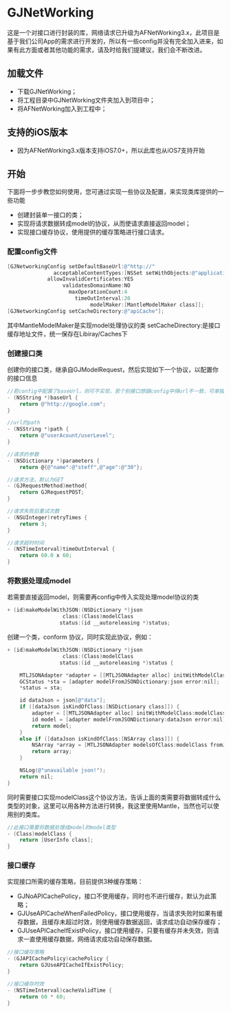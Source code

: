 # GJNetWorking


这是一个对接口进行封装的库，网络请求已升级为AFNetWorking3.x，此项目是基于我们公司App的需求进行开发的，所以有一些config并没有完全加入进来，如果有此方面或者其他功能的需求，请及时给我们提建议，我们会不断改进。

## 加载文件

- 下载GJNetWorking；
- 将工程目录中GJNetWorking文件夹加入到项目中；
- 将AFNetWorking加入到工程中；

## 支持的iOS版本

- 因为AFNetWorking3.x版本支持iOS7.0+，所以此库也从iOS7支持开始

## 开始
下面将一步步教您如何使用，您可通过实现一些协议及配置，来实现类库提供的一些功能
- 创建封装单一接口的类；
- 实现将请求数据转成model的协议，从而使请求直接返回model；
- 实现接口缓存协议，使用提供的缓存策略进行接口请求。

### 配置config文件

```objective-c
[GJNetworkingConfig setDefaultBaseUrl:@"http://"
               acceptableContentTypes:[NSSet setWithObjects:@"application/json", @"text/json", @"text/javascript",@"text/html", nil]
             allowInvalidCertificates:YES
                  validatesDomainName:NO
                    maxOperationCount:4
                      timeOutInterval:20
                           modelMaker:[MantleModelMaker class]];
[GJNetworkingConfig setCacheDirectory:@"apiCache"];
```
其中MantleModelMaker是实现model处理协议的类
setCacheDirectory:是接口缓存地址文件，统一保存在Libiray/Caches下


### 创建接口类

创建你的接口类，继承自GJModelRequest，然后实现如下一个协议，以配置你的接口信息

```objective-c
//若config中配置了baseUrl，则可不实现，若个别接口想跟config中得url不一致，可单独在这里实现
- (NSString *)baseUrl {
    return @"http://google.com";
}

//url的path
- (NSString *)path {
    return @"userAcount/userLevel";
}

//请求的参数
- (NSDictionary *)parameters {
    return @{@"name":@"steff",@"age":@"30"};

//请求方法，默认为GET
- (GJRequestMethod)method{
    return GJRequestPOST;
}

//请求失败后重试次数
- (NSUInteger)retryTimes {
    return 3;
}

//请求超时时间
- (NSTimeInterval)timeOutInterval {
    return 60.0 x 60;
}

```

### 将数据处理成model

若需要直接返回model，则需要再config中传入实现处理model协议的类

```objective-c
+ (id)makeModelWithJSON:(NSDictionary *)json
                  class:(Class)modelClass
                 status:(id __autoreleasing *)status;

```
创建一个类，conform <GJModelMakerDelegate>协议，同时实现此协议，例如：
```objective-c
+ (id)makeModelWithJSON:(NSDictionary *)json
                  class:(Class)modelClass
                 status:(id __autoreleasing *)status {

    MTLJSONAdapter *adapter = [[MTLJSONAdapter alloc] initWithModelClass:[GCStatus class]];
    GCStatus *sta = [adapter modelFromJSONDictionary:json error:nil];
    *status = sta;

    id dataJson = json[@"data"];
    if ([dataJson isKindOfClass:[NSDictionary class]]) {
        adapter = [[MTLJSONAdapter alloc] initWithModelClass:modelClass];
        id model = [adapter modelFromJSONDictionary:dataJson error:nil];
        return model;
    }
    else if ([dataJson isKindOfClass:[NSArray class]]) {
        NSArray *array = [MTLJSONAdapter modelsOfClass:modelClass fromJSONArray:dataJson error:nil];
        return array;
    }

    NSLog(@"unavailable json!");
    return nil;
}
```

同时需要接口实现modelClass这个协议方法，告诉上面的类需要将数据转成什么类型的对象，这里可以用各种方法进行转换，我这里使用Mantle，当然也可以使用别的类库。

```objective-c
//此接口需要将数据处理成model的model类型
- (Class)modelClass {
    return [UserInfo class];
}
```
### 接口缓存

实现接口所需的缓存策略，目前提供3种缓存策略：
- GJNoAPICachePolicy，接口不使用缓存，同时也不进行缓存，默认为此策略；
- GJUseAPICacheWhenFailedPolicy，接口使用缓存，当请求失败时如果有缓存数据，且缓存未超过时效，则使用缓存数据返回，请求成功自动保存缓存；
- GJUseAPICacheIfExistPolicy，接口使用缓存，只要有缓存并未失效，则请求一直使用缓存数据，网络请求成功自动保存数据。

```objective-c
//接口缓存策略
- (GJAPICachePolicy)cachePolicy {
    return GJUseAPICacheIfExistPolicy;
}

//接口缓存时效
- (NSTimeInterval)cacheValidTime {
    return 60 * 60;
}
```


